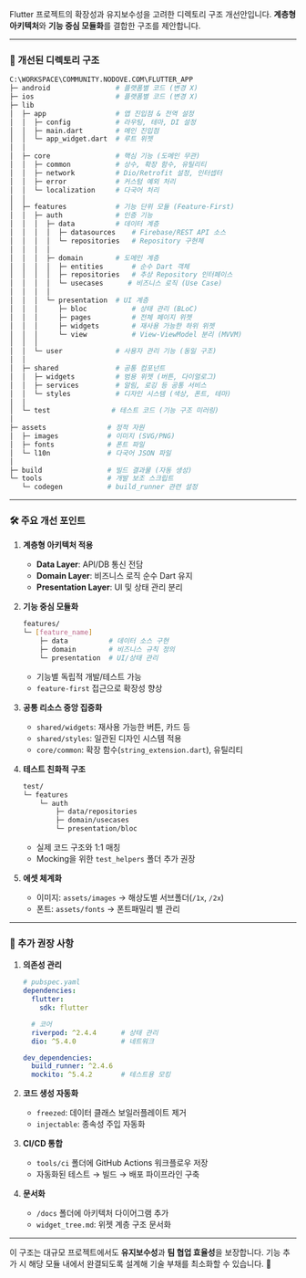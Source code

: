 Flutter 프로젝트의 확장성과 유지보수성을 고려한 디렉토리 구조 개선안입니다. **계층형 아키텍처**와 **기능 중심 모듈화**를 결합한 구조를 제안합니다.

---

### 📂 개선된 디렉토리 구조
```bash
C:\WORKSPACE\COMMUNITY.NODOVE.COM\FLUTTER_APP
├─ android                # 플랫폼별 코드 (변경 X)
├─ ios                    # 플랫폼별 코드 (변경 X)
├─ lib
│  ├─ app                 # 앱 진입점 & 전역 설정
│  │  ├─ config           # 라우팅, 테마, DI 설정
│  │  ├─ main.dart        # 메인 진입점
│  │  └─ app_widget.dart  # 루트 위젯
│  │
│  ├─ core                # 핵심 기능 (도메인 무관)
│  │  ├─ common           # 상수, 확장 함수, 유틸리티
│  │  ├─ network          # Dio/Retrofit 설정, 인터셉터
│  │  ├─ error            # 커스텀 예외 처리
│  │  └─ localization     # 다국어 처리
│  │
│  ├─ features            # 기능 단위 모듈 (Feature-First)
│  │  ├─ auth             # 인증 기능
│  │  │  ├─ data          # 데이터 계층
│  │  │  │  ├─ datasources    # Firebase/REST API 소스
│  │  │  │  └─ repositories   # Repository 구현체
│  │  │  │
│  │  │  ├─ domain        # 도메인 계층
│  │  │  │  ├─ entities       # 순수 Dart 객체
│  │  │  │  ├─ repositories   # 추상 Repository 인터페이스
│  │  │  │  └─ usecases      # 비즈니스 로직 (Use Case)
│  │  │  │
│  │  │  └─ presentation  # UI 계층
│  │  │     ├─ bloc           # 상태 관리 (BLoC)
│  │  │     ├─ pages          # 전체 페이지 위젯
│  │  │     ├─ widgets        # 재사용 가능한 하위 위젯
│  │  │     └─ view           # View-ViewModel 분리 (MVVM)
│  │  │
│  │  └─ user             # 사용자 관리 기능 (동일 구조)
│  │
│  ├─ shared              # 공통 컴포넌트
│  │  ├─ widgets          # 범용 위젯 (버튼, 다이얼로그)
│  │  ├─ services         # 알림, 로깅 등 공통 서비스
│  │  └─ styles           # 디자인 시스템 (색상, 폰트, 테마)
│  │
│  └─ test               # 테스트 코드 (기능 구조 미러링)
│
├─ assets               # 정적 자원
│  ├─ images            # 이미지 (SVG/PNG)
│  ├─ fonts             # 폰트 파일
│  └─ l10n              # 다국어 JSON 파일
│
├─ build                # 빌드 결과물 (자동 생성)
└─ tools                # 개발 보조 스크립트
   └─ codegen           # build_runner 관련 설정
```

---

### 🛠 주요 개선 포인트

1. **계층형 아키텍처 적용**
   - **Data Layer**: API/DB 통신 전담
   - **Domain Layer**: 비즈니스 로직 순수 Dart 유지
   - **Presentation Layer**: UI 및 상태 관리 분리

2. **기능 중심 모듈화**
   ```bash
   features/
   └─ [feature_name]
       ├─ data          # 데이터 소스 구현
       ├─ domain        # 비즈니스 규칙 정의
       └─ presentation  # UI/상태 관리
   ```
   - 기능별 독립적 개발/테스트 가능
   - `feature-first` 접근으로 확장성 향상

3. **공통 리소스 중앙 집중화**
   - `shared/widgets`: 재사용 가능한 버튼, 카드 등
   - `shared/styles`: 일관된 디자인 시스템 적용
   - `core/common`: 확장 함수(`string_extension.dart`), 유틸리티

4. **테스트 친화적 구조**
   ```bash
   test/
   └─ features
       └─ auth
           ├─ data/repositories
           ├─ domain/usecases
           └─ presentation/bloc
   ```
   - 실제 코드 구조와 1:1 매칭
   - Mocking을 위한 `test_helpers` 폴더 추가 권장

5. **에셋 체계화**
   - 이미지: `assets/images` → 해상도별 서브폴더(`/1x`, `/2x`)
   - 폰트: `assets/fonts` → 폰트패밀리 별 관리

---

### 🎯 추가 권장 사항

1. **의존성 관리**
   ```yaml
   # pubspec.yaml
   dependencies:
     flutter:
       sdk: flutter

     # 코어
     riverpod: ^2.4.4      # 상태 관리
     dio: ^5.4.0           # 네트워크

   dev_dependencies:
     build_runner: ^2.4.6
     mockito: ^5.4.2       # 테스트용 모킹
   ```

2. **코드 생성 자동화**
   - `freezed`: 데이터 클래스 보일러플레이트 제거
   - `injectable`: 종속성 주입 자동화

3. **CI/CD 통합**
   - `tools/ci` 폴더에 GitHub Actions 워크플로우 저장
   - 자동화된 테스트 → 빌드 → 배포 파이프라인 구축

4. **문서화**
   - `/docs` 폴더에 아키텍처 다이어그램 추가
   - `widget_tree.md`: 위젯 계층 구조 문서화

---

이 구조는 대규모 프로젝트에서도 **유지보수성**과 **팀 협업 효율성**을 보장합니다. 기능 추가 시 해당 모듈 내에서 완결되도록 설계해 기술 부채를 최소화할 수 있습니다. 🚀